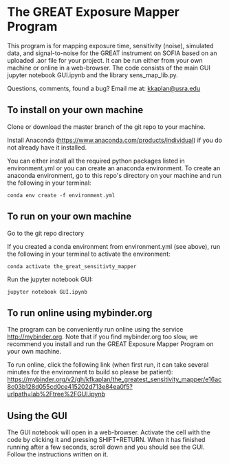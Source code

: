 # The GREAT Exposure Mapper Program

This program is for mapping exposure time, sensitivity (noise), simulated data, and signal-to-noise for the GREAT instrument on SOFIA based on an uploaded .aor file for your project.  It can be run either from your own machine or online in a web-browser.  The code consists of the main GUI jupyter notebook GUI.ipynb and the library sens_map_lib.py.

Questions, comments, found a bug?  Email me at: kkaplan@usra.edu

## To install on your own machine

Clone or download the master branch of the git repo to your machine.

Install Anaconda (https://www.anaconda.com/products/individual) if you do not already have it installed.

You can either install all the required python packages listed in environment.yml or you can create an anaconda environment.  To create an anaconda environment, go to this repo's directory on your machine and run the following in your terminal:
```
conda env create -f environment.yml
```

## To run on your own machine

Go to the git repo directory

If you created a conda environment from environment.yml (see above), run the following in your terminal to activate the environment:
```
conda activate the_great_sensitivty_mapper

```
Run the jupyter notebook GUI:
```
jupyter notebook GUI.ipynb
```

## To run online using mybinder.org

The program can be conveniently run online using the service http://mybinder.org.    Note that if you find mybinder.org too slow, we recommend you install and run the GREAT Exposure Mapper Program on your own machine.

To run online, click the following link (when first run, it can take several minutes for the environment to build so please be patient):
https://mybinder.org/v2/gh/kfkaplan/the_greatest_sensitivity_mapper/e16ac8c03b128d055cd0ce415202d713e84ea0f5?urlpath=lab%2Ftree%2FGUI.ipynb


## Using the GUI

The GUI notebook will open in a web-browser.  Activate the cell with the code by clicking it and pressing SHIFT+RETURN.  When it has finished running after a few seconds, scroll down and you should see the GUI.  Follow the instructions written on it.
